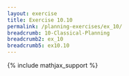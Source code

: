 ```yaml
---
layout: exercise
title: Exercise 10.10
permalink: /planning-exercises/ex_10/
breadcrumb: 10-Classical-Planning
breadcrumb2: ex_10
breadcrumb5: ex10.10
---
```


{% include mathjax_support %}
